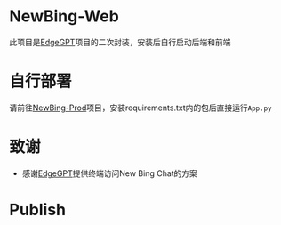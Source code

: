 # NewBing-Web
此项目是[EdgeGPT](https://github.com/acheong08/EdgeGPT)项目的二次封装，安装后自行启动后端和前端
# 自行部署
请前往[NewBing-Prod](https://github.com/VMTask/NewBing-Prod)项目，安装requirements.txt内的包后直接运行`App.py`
# 致谢
- 感谢[EdgeGPT](https://github.com/acheong08/EdgeGPT)提供终端访问New Bing Chat的方案
# Publish